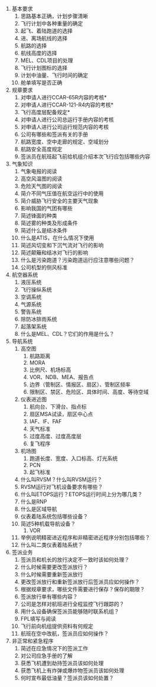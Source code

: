 1. 基本要求
   1. 思路基本正确，计划步骤清晰
   2. 飞行计划中各种重量的确定
   3. 起飞、着陆跑道的选择
   4. 进、离场航线的选择
   5. 航路的选择
   6. 航线高度的选择
   7. MEL、CDL项目的处理
   8. 飞行计划图标的选择
   9. 计划中油量、飞行时间的确定
   10. 舱单填写是否正确
2. 规章要求
   1. 对申请人进行CCAR-65R内容的考核\*
   2. 对申请人进行CCAR-121-R4内容的考核\*
   3. 飞行高度层配备规定\*
   4. 对申请人进行公司总运行手册内容的考核
   5. 对申请人进行公司运行规范内容的考核
   6. 公司有哪些和签派有关的手册
   7. 航路宽度、空中走廊的规定、空域划分
   8. 航路安全高度规定
   9. 签派员在航班起飞前给机组介绍本次飞行应包括哪些内容
3. 气象知识
   1. 气象电报的阅读
   2. 高空风温图的阅读
   3. 危险天气图的阅读
   4. 简介不同气压值在航空运行中的使用
   5. 简介威胁飞行安全的主要天气现象
   6. 影响我国的气团有哪些
   7. 简述锋面的种类
   8. 简述雾的种类及形成条件
   9. 简述什么是结冰条件
   10. 什么是ATIS，在什么情况下使用
   11. 简述风切变和下沉气流对飞行的影响
   12. 简述颠簸和结冰对飞行的影响
   13. 什么是污染跑道？污染跑道运行应注意哪些问题？
   14. 公司机型的侧风标准
4. 航空器系统
   1. 液压系统
   2. 飞行操纵系统
   3. 空调系统
   4. 气源系统
   5. 警告系统
   6. 除防冰排雨系统
   7. 起落架系统
   8. 什么是MEL、CDL？它们的作用是什么？
5. 导航系统
   1. 高空图
      1. 航路距离
      2. MORA
      3. 比例尺、机场标高
      4. VOR、NDB、MEA、报告点
      5. 边界（管制区、情报区、扇区）、管制区频率
      6. 限制区、禁区、危险区、具体时间、高度、等待空域
   2. 仪表进近图
      1. 航向台、下滑台、指点标
      2. 扇区MSA试读，扇区中心点
      3. IAF、IF、FAF
      4. 天气标准
      5. 过度高度、过度高度层
      6. 复飞程序
   3. 机场图
      1. 跑道长度、宽度、入口标高、灯光系统
      2. PCN
      3. 起飞标准
   4. 什么叫RVSM？什么叫RVSM运行？
   5. RVSM运行对飞机设备要求有哪些？
   6. 什么叫ETOPS运行？ETOPS运行时间上分为哪几类？
   7. 什么是RNP
   8. 什么是区域导航
   9. 仪表着陆系统包括哪些设备？
   10. 简述5种机载导航设备？
       1. VOR
   11. 举例说明精密进近程序和非精密进近程序分别包括哪些？
   12. 什么叫二类仪表着陆系统？
6. 签派业务
   1. 签派员和机长的放行决定不一致时该如何处理？
   2. 什么时候需要更改签派放行？
   3. 什么时候需要重新签派放行
   4. 更改签派放行和重新签派放行后签派员应如何操作？
   5. 根据规章要求，哪些文件需要进行保存？保存的期限？
   6. 签派放行单有哪些内容？
   7. 公司是怎样对航班进行全程监控飞行跟踪的？
   8. 用什么设备确保签派员能够随时联系机组？
   9. FPL填写与阅读
   10. 飞行前向机组提供资料有何规定
   11. 航班在空中改航，签派员应如何操作？
7. 非正常和紧急程序
   1. 简述在应急情况下的签派工作
   2. 对公司应急手册的了解
   3. 获悉飞机遭到劫持签派员该如何处理
   4. 获悉飞机上有炸弹或爆炸物签派员该如何处理
   5. 何时宣布最低油量？签派员该如何处置？



